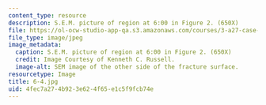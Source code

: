 ```yaml
---
content_type: resource
description: S.E.M. picture of region at 6:00 in Figure 2. (650X)
file: https://ol-ocw-studio-app-qa.s3.amazonaws.com/courses/3-a27-case-studies-in-forensic-metallurgy-fall-2007/4fec7a274b923e624f65e1c5f9fcb74e_6-4.jpg
file_type: image/jpeg
image_metadata:
  caption: S.E.M. picture of region at 6:00 in Figure 2. (650X)
  credit: Image Courtesy of Kenneth C. Russell.
  image-alt: SEM image of the other side of the fracture surface.
resourcetype: Image
title: 6-4.jpg
uid: 4fec7a27-4b92-3e62-4f65-e1c5f9fcb74e
---
```


